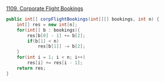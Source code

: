 [1109. Corporate Flight Bookings](https://leetcode.com/problems/corporate-flight-bookings/)

```java
public int[] corpFlightBookings(int[][] bookings, int n) {
    int[] res = new int[n];
    for(int[] b : bookings){
        res[b[0] - 1] += b[2];
        if(b[1] < n)
            res[b[1]] -= b[2];
    }
    for(int i = 1; i < n; i++)
        res[i] += res[i - 1];
    return res;
}
```